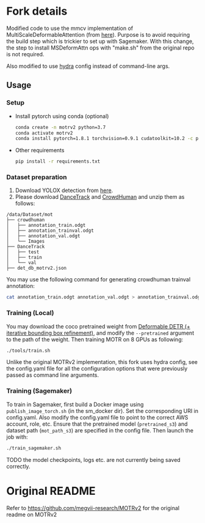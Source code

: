 # Fork details
Modified code to use the mmcv implementation of MultiScaleDeformableAttention (from [here](https://mmcv.readthedocs.io/en/latest/_modules/mmcv/ops/multi_scale_deform_attn.html)). Purpose is to avoid requiring the build step which is trickier to set up with Sagemaker. With this change, the step to install MSDeformAttn ops with "make.sh" from the original repo is not required.

Also modified to use [hydra](https://hydra.cc/docs/intro/) config instead of command-line args.

## Usage
### Setup
* Install pytorch using conda (optional)

    ```bash
    conda create -n motrv2 python=3.7
    conda activate motrv2
    conda install pytorch=1.8.1 torchvision=0.9.1 cudatoolkit=10.2 -c pytorch
    ```

* Other requirements
    ```bash
    pip install -r requirements.txt
    ```
### Dataset preparation

1. Download YOLOX detection from [here](https://drive.google.com/file/d/1cdhtztG4dbj7vzWSVSehLL6s0oPalEJo/view?usp=share_link).
2. Please download [DanceTrack](https://dancetrack.github.io/) and [CrowdHuman](https://www.crowdhuman.org/) and unzip them as follows:

```
/data/Dataset/mot
├── crowdhuman
│   ├── annotation_train.odgt
│   ├── annotation_trainval.odgt
│   ├── annotation_val.odgt
│   └── Images
├── DanceTrack
│   ├── test
│   ├── train
│   └── val
├── det_db_motrv2.json
```

You may use the following command for generating crowdhuman trainval annotation:

```bash
cat annotation_train.odgt annotation_val.odgt > annotation_trainval.odgt
```

### Training (Local)

You may download the coco pretrained weight from [Deformable DETR (+ iterative bounding box refinement)](https://github.com/fundamentalvision/Deformable-DETR#:~:text=config%0Alog-,model,-%2B%2B%20two%2Dstage%20Deformable), and modify the `--pretrained` argument to the path of the weight. Then training MOTR on 8 GPUs as following:

```bash 
./tools/train.sh
```
Unlike the original MOTRv2 implementation, this fork uses hydra config, see the config.yaml file for all the configuration options that were previously passed as command line arguments.

### Training (Sagemaker)
To train in Sagemaker, first build a Docker image using `publish_image_torch.sh` (in the sm_docker dir). Set the corresponding URI in config.yaml. Also modify the config.yaml file to point to the correct AWS account, role, etc. Ensure that the pretrained model (`pretrained_s3`) and dataset path (`mot_path_s3`) are specified in the config file. Then launch the job with:

```bash 
./train_sagemaker.sh
```

TODO the model checkpoints, logs etc. are not currently being saved correctly.

# Original README
Refer to https://github.com/megvii-research/MOTRv2 for the original readme on MOTRv2
